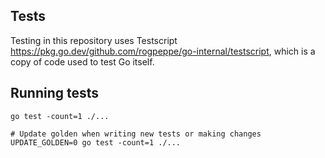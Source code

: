 ## Tests

Testing in this repository uses Testscript https://pkg.go.dev/github.com/rogpeppe/go-internal/testscript, which is a copy of code used to test Go itself.

## Running tests

```
go test -count=1 ./...

# Update golden when writing new tests or making changes
UPDATE_GOLDEN=0 go test -count=1 ./...
```
